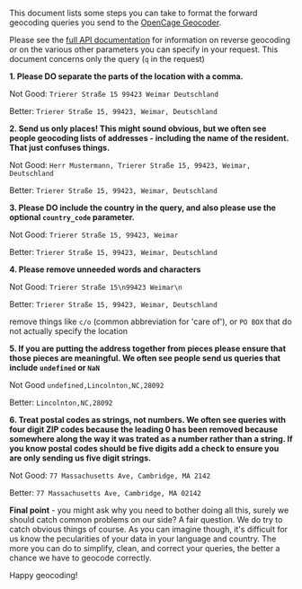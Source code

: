 This document lists some steps you can take to format the forward geocoding queries you send to the [OpenCage Geocoder](https://geocoder.opencagedata.com).

Please see the [full API documentation](https://geocoder.opencagedata.com/api) for information on reverse geocoding or on the various other parameters you can specify in your request. This document concerns only the query (`q` in the request)

**1. Please DO separate the parts of the location with a comma.**

Not Good: `Trierer Straße 15 99423 Weimar Deutschland`

Better: `Trierer Straße 15, 99423, Weimar, Deutschland`

**2. Send us only places! This might sound obvious, but we often see people geocoding lists of addresses - including the name of the resident. That just confuses things.**

Not Good: `Herr Mustermann, Trierer Straße 15, 99423, Weimar, Deutschland`

Better: `Trierer Straße 15, 99423, Weimar, Deutschland`

**3. Please DO include the country in the query, and also please use the optional `country_code` parameter.**

Not Good: `Trierer Straße 15, 99423, Weimar`

Better: `Trierer Straße 15, 99423, Weimar, Deutschland`

**4. Please remove unneeded words and characters**

Not Good: `Trierer Straße 15\n99423 Weimar\n`

Better: `Trierer Straße 15, 99423, Weimar, Deutschland`

remove things like `c/o` (common abbreviation for 'care of'), or `PO BOX` that do not actually specify the location

**5. If you are putting the address together from pieces please ensure that those pieces are meaningful. We often see people send us queries that include `undefined` or `NaN`**

Not Good `undefined,Lincolnton,NC,28092`

Better: `Lincolnton,NC,28092`

**6. Treat postal codes as strings, not numbers. We often see queries with four digit ZIP codes because the leading 0 has been removed because somewhere along the way it was trated as a number rather than a string. If you know postal codes should be five digits add a check to ensure you are only sending us five digit strings.** 

Not Good: `77 Massachusetts Ave, Cambridge, MA 2142`

Better: `77 Massachusetts Ave, Cambridge, MA 02142`


**Final point** - you might ask why you need to bother doing all this, surely we should catch common problems on our side? A fair question. We do try to catch obvious things of course. As you can imagine though, it's difficult for us know the pecularities of your data in your language and country. The more you can do to simplify, clean, and correct your queries, the better a chance we have to geocode correctly.

Happy geocoding!
